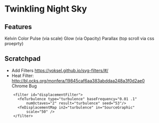 # Twinkling Night Sky

## Features

Kelvin Color
Pulse (via scale)
Glow (via Opacity)
Parallax (top scroll via css proeprty)

## Scratchpad
+ Add Filters https://yoksel.github.io/svg-filters/#/
+ Heat Filter: http://bl.ocks.org/monfera/19845caf6aa383abddaa248a3f0d2ae0
Chrome Bug
```
    <filter id="displacementFilter">
      <feTurbulence type="turbulence" baseFrequency="0.01 .1"
          numOctaves="2" result="turbulence" seed="53"/>
      <feDisplacementMap in2="turbulence" in="SourceGraphic"
          scale="50" />
    </filter>
```

